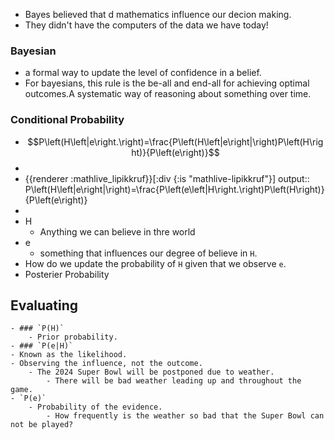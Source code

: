 - Bayes believed that d mathematics influence our decion making.
- They didn't have the computers of the data we have today!
### Bayesian
- a formal way to update the level of confidence in a belief.
- For bayesians, this rule is the be-all and end-all for achieving optimal outcomes.A systematic way of reasoning about something over time.
### Conditional Probability
- $$P\left(H\left|e\right.\right)=\frac{P\left(H\left|e\right|\right)P\left(H\right)}{P\left(e\right)}$$
-
- {{renderer :mathlive_lipikkruf}}[:div {:is "mathlive-lipikkruf"}]
  output:: P\left(H\left|e\right|\right)=\frac{P\left(e\left|H\right.\right)P\left(H\right)}{P\left(e\right)}
-
- H
	- Anything we can believe in thre world
- e
	- something that influences our degree of believe in `H`.
- How do we update the probability of `H` given that we observe `e`.
- Posterier Probability
## Evaluating
	- ### `P(H)`
		- Prior probability.
	- ### `P(e|H)`
	- Known as the likelihood.
	- Observing the influence, not the outcome.
		- The 2024 Super Bowl will be postponed due to weather.
			- There will be bad weather leading up and throughout the game.
	- `P(e)`
		- Probability of the evidence.
			- How frequently is the weather so bad that the Super Bowl can not be played?